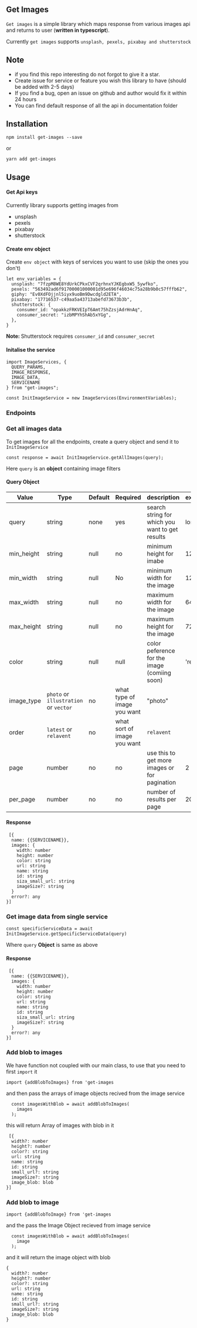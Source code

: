 ## Get Images

`Get images` is a simple library which maps response from various images api and returns to user (**written in typescript**).

Currently `get images` supports `unsplash, pexels, pixabay and shutterstock`

## Note

- if you find this repo interesting do not forgot to give it a star.
- Create issue for service or feature you wish this library to have (should be added with 2-5 days)
- If you find a bug, open an issue on github and author would fix it within 24 hours
- You can find default response of all the api in documentation folder

## Installation

`npm install get-images --save`

or

`yarn add get-images`

## Usage

#### Get Api keys

Currently library supports getting images from

- unsplash
- pexels
- pixabay
- shutterstock

#### Create env object

Create `env object` with keys of services you want to use (skip the ones you don't)

```
let env_variables = {
  unsplash: "7fzpM8WE8YdUrkCPkxCVF2qrhnxYJKEgbxW5_5ywfko",
  pexels: "563492ad6f91700001000001d95e696f46034c75a28b9b0c57fffb62",
  giphy: "Ev0XdFOjjnl5iyx9uoBm9Dwcdgld2ETA",
  pixabay: "17716537-c49aa5a43713abefd73673b3b",
  shutterstock: {
    consumer_id: "opakkzFRKVEIpT6Amt75hZzsjAdrHnAq",
    consumer_secret: "izbMPYhShAb5xYGg",
  },
}
```

<strong> Note: </strong> Shutterstock requires `consumer_id` and `consumer_secret`

#### Initalise the service

```
import ImageServices, {
  QUERY_PARAMS,
  IMAGE_RESPONSE,
  IMAGE_DATA,
  SERVICENAME
} from "get-images";

const InitImageService = new ImageServices(EnvironmentVariables);
```

### Endpoints

### Get all images data

To get images for all the endpoints, create a query object and send it to `InitImageService`

```
const response = await InitImageService.getAllImages(query);
```

Here `query` is an **object** containing image filters

#### Query Object

| **Value**  | **Type**                              | **Default** | **Required**                | **description**                                 | **example** |
| ---------- | ------------------------------------- | ----------- | --------------------------- | ----------------------------------------------- | ----------- |
| query      | string                                | none        | yes                         | search string for which you want to get results | london      |
| min_height | string                                | null        | no                          | minimum height for imabe                        | 128         |
| min_width  | string                                | null        | No                          | minimum width for the image                     | 128         |
| max_width  | string                                | null        | no                          | maximum width for the image                     | 642         |
| max_height | string                                | null        | no                          | maximum height for the image                    | 728         |
| color      | string                                | null        | null                        | color peference for the image (comiing soon)    | 'red'       |
| image_type | `photo` or `illustration` or `vector` | no          | what type of image you want | "photo"                                         |
| order      | `latest` or `relavent`                | no          | what sort of image you want | `relavent`                                      |
| page       | number                                | no          | no                          | use this to get more images or for pagination   | 2           |
| per_page   | number                                | no          | no                          | number of results per page                      | 20          |

#### Response

```
 [{
  name: {{SERVICENAME}},
  images: {
    width: number
    height: number
    color: string
    url: string
    name: string
    id: string
    siza_small_url: string
    imageSize?: string
  }
  error?: any
}]
```

### Get image data from single service

```
const specificServiceData = await InitImageService.getSpecificServiceData(query)
```

Where `query` **Object** is same as above

#### Response

```
 [{
  name: {{SERVICENAME}},
  images: {
    width: number
    height: number
    color: string
    url: string
    name: string
    id: string
    siza_small_url: string
    imageSize?: string
  }
  error?: any
}]
```

### Add blob to images

We have function not coupled with our main class, to use that you need to first `import` it

`import {addBlobToImages} from 'get-images`

and then pass the arrays of image objects recived from the image service

```
  const imagesWithBlob = await addBlobToImages(
    images
  );
```

this will return Array of images with blob in it

```
 [{
  width?: number
  height?: number
  color?: string
  url: string
  name: string
  id: string
  small_url?: string
  imageSize?: string
  image_blob: blob
}]
```

### Add blob to image

`import {addBlobToImage} from 'get-images`

and the pass the Image Object recieved from image service

```
  const imagesWithBlob = await addBlobToImages(
    image
  );
```

and it will return the image object with blob

```
{
  width?: number
  height?: number
  color?: string
  url: string
  name: string
  id: string
  small_url?: string
  imageSize?: string
  image_blob: blob
}
```
